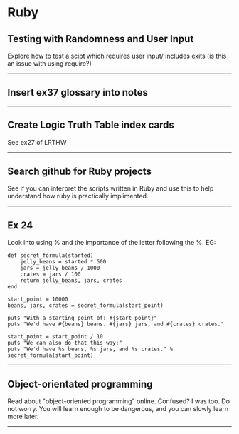 # Ruby

## <a name='TestingwithRandomnessandUserInput'></a>Testing with Randomness and User Input

Explore how to test a scipt which requires user input/ includes exits (is this an issue with using require?)

-----

## <a name='Insertex37glossaryintonotes'></a>Insert ex37 glossary into notes
-----
## <a name='CreateLogicTruthTableindexcards'></a>Create Logic Truth Table index cards

See ex27 of LRTHW

-----

## <a name='SearchgithubforRubyprojects'></a>Search github for Ruby projects
See if you can interpret the scripts written in Ruby and use this to help understand how ruby is practically implimented. 

----
## <a name='Ex24'></a>Ex 24

Look into using % and the importance of the letter following the %. EG:
```
def secret_formula(started)
    jelly_beans = started * 500
    jars = jelly_beans / 1000
    crates = jars / 100
    return jelly_beans, jars, crates
end

start_point = 10000
beans, jars, crates = secret_formula(start_point)

puts "With a starting point of: #{start_point}"
puts "We'd have #{beans} beans. #{jars} jars, and #{crates} crates."

start_point = start_point / 10
puts "We can also do that this way:"
puts "We'd have %s beans, %s jars, and %s crates." % secret_formula(start_point)
```

-----

## <a name='Object-orientatedprogramming'></a>Object-orientated programming
Read about "object-oriented programming" online. Confused? I was too. Do not worry. You will learn enough to be dangerous, and you can slowly learn more later.

----